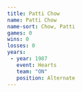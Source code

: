 ```yaml
---
title: Patti Chow
name: Patti Chow
name-sort: Chow, Patti
games: 0
wins: 0
losses: 0
years:
 - year: 1987
   event: Hearts
   team: "ON"
   position: Alternate
---
```

